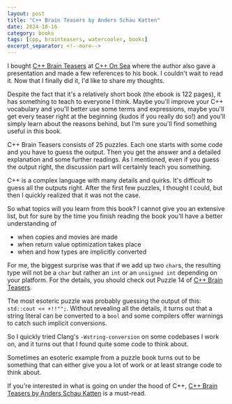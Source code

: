 ```yaml
---
layout: post
title: "C++ Brain Teasers by Anders Schau Katten"
date: 2024-10-16
category: books
tags: [cpp, brainteasers, watercooler, books]
excerpt_separator: <!--more-->
---
```

I bought [C++ Brain Teasers](https://amzn.to/3Nuj5bG) at [C++ On Sea](https://www.sandordargo.com/blog/2024/07/10/cpponsea2024-trip-report) where the author also gave a presentation and made a few references to his book. I couldn't wait to read it. Now that I finally did it, I'd like to share my thoughts.

Despite the fact that it's a relatively short book (the ebook is 122 pages), it has something to teach to everyone I think. Maybe you'll improve your C++ vocabulary and you'll better use some terms and expressions, maybe you'll get every teaser right at the beginning (kudos if you really do so!) and you'll simply learn about the reasons behind, but I'm sure you'll find something useful in this book.

C++ Brain Teasers consists of 25 puzzles. Each one starts with some code and you have to guess the output. Then you get the answer and a detailed explanation and some further readings. As I mentioned, even if you guess the output right, the discussion part will certainly teach you something.

C++ is a complex language with many details and quirks. It's difficult to guess all the outputs right. After the first few puzzles, I thought I could, but then I quickly realized that it was not the case.

So what topics will you learn from this book? I cannot give you an extensive list, but for sure by the time you finish reading the book you'll have a better understanding of
- when copies and movies are made
- when return value optimization takes place
- when and how types are implicitly converted

For me, the biggest surprise was that if we add up two `char`s, the resulting type will not be a `char` but rather an `int` or an `unsigned int` depending on your platform. For the details, you should check out Puzzle 14 of [C++ Brain Teasers](https://amzn.to/3Nuj5bG).

The most esoteric puzzle was probably guessing the output of this: `std::cout << +!!"";`. Without revealing all the details, it turns out that a string literal can be converted to a `bool` and some compilers offer warnings to catch such implicit conversions.

So I quickly tried Clang's `-Wstring-conversion` on some codebases I work on, and it turns out that I found quite some code to think about.

Sometimes an esoteric example from a puzzle book turns out to be something that can either give you a lot of work or at least strange code to think about.

If you're interested in what is going on under the hood of C++, [C++ Brain Teasers by Anders Schau Katten](https://amzn.to/3Nuj5bG) is a must-read.
